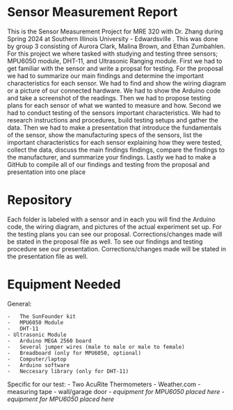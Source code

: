 # Sensor Measurement Report 
  This is the Sensor Measurement Project for MRE 320 with Dr. Zhang during Spring 2024 at Southern Illinois University - Edwardsville . This was done by group 3 consisting of Aurora Clark, Malina Brown, and Ethan Zumbahlen. For this project we where tasked with studying and testing three sensors; MPU6050 module, DHT-11, and Ultrasonic Ranging module.
  First we had to get familiar with the sensor and write a propsal for testing. For the proposal we had to  summarize our main findings and determine the important characteristics for each sensor. We had to find and show the wiring diagram or a picture of our connected hardware. We had to show the Arduino code and take a screenshot of the readings. Then we had to propose testing plans for each sensor of what we wanted to measure and how.
  Second we had to conduct testing of the sensors important characteristics. We had to research instructions and procedures, build testing setups and gather the data. Then we had to make a presentation that introduce the fundamentals of the sensor, show the manufacturing specs of the sensors, list the important characteristics for each sensor explaining how they were tested, collect the data, discuss the main findings findings, compare the findings to the manufacturer, and summarize your findings.
  Lastly we had to make a GitHub to compile all of our findings and testing from the proposal and presentation into one place

  # Repository
  Each folder is labeled with a sensor and in each you will find the Arduino code, the wiring diagram, and pictures of the actual experiment set up. For the testing plans you can see our proposal. Corrections/changes made will be stated in the proposal file as well. To see our findings and testing procedure see our presentation. Corrections/changes made will be stated in the presentation file as well.

  # Equipment Needed
  General:
   
    -	The SunFounder kit 
    -	MPU6050 Module
    -	DHT-11
    - Ultrasonic Module
    -	Arduino MEGA 2560 board
    -	Several jumper wires (male to male or male to female)
    -	Breadboard (only for MPU6050, optional)
    -	Computer/laptop
    -	Arduino software
    -	Neccesary library (only for DHT-11)
  
  Specific for our test:
    -	Two AcuRite Thermometers
    -	Weather.com
    -	measuring tape
    -	wall/garage door
    -	*equipment for MPU6050 placed here*
    - *equipment for MPU6050 placed here*
